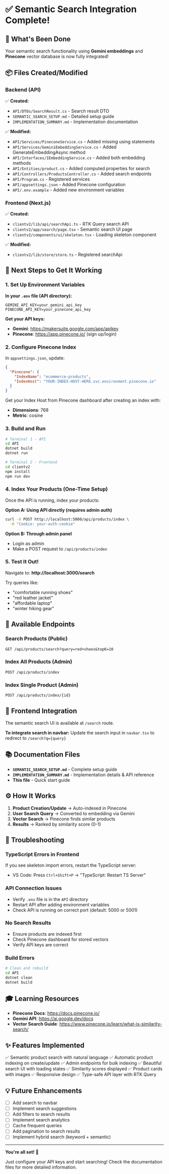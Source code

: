# ✅ Semantic Search Integration Complete!

## 🎉 What's Been Done

Your semantic search functionality using **Gemini embeddings** and **Pinecone** vector database is now fully integrated!

## 📦 Files Created/Modified

### Backend (API)

✅ **Created:**

- `API/DTOs/SearchResult.cs` - Search result DTO
- `SEMANTIC_SEARCH_SETUP.md` - Detailed setup guide
- `IMPLEMENTATION_SUMMARY.md` - Implementation documentation

✅ **Modified:**

- `API/Services/PineconeService.cs` - Added missing using statements
- `API/Services/GeminiEmbeddingService.cs` - Added GenerateEmbeddingAsync method
- `API/Interfaces/IEmbeddingService.cs` - Added both embedding methods
- `API/Entities/product.cs` - Added computed properties for search
- `API/Controllers/ProductsController.cs` - Added search endpoints
- `API/Program.cs` - Registered services
- `API/appsettings.json` - Added Pinecone configuration
- `API/.env.example` - Added new environment variables

### Frontend (Next.js)

✅ **Created:**

- `clientv2/lib/api/searchApi.ts` - RTK Query search API
- `clientv2/app/search/page.tsx` - Semantic search UI page
- `clientv2/components/ui/skeleton.tsx` - Loading skeleton component

✅ **Modified:**

- `clientv2/lib/store/store.ts` - Registered searchApi

## 🚀 Next Steps to Get It Working

### 1. Set Up Environment Variables

**In your `.env` file (API directory):**

```env
GEMINI_API_KEY=your_gemini_api_key
PINECONE_API_KEY=your_pinecone_api_key
```

**Get your API keys:**

- **Gemini**: https://makersuite.google.com/app/apikey
- **Pinecone**: https://app.pinecone.io/ (sign up/login)

### 2. Configure Pinecone Index

In `appsettings.json`, update:

```json
{
  "Pinecone": {
    "IndexName": "ecommerce-products",
    "IndexHost": "YOUR-INDEX-HOST-HERE.svc.environment.pinecone.io"
  }
}
```

Get your Index Host from Pinecone dashboard after creating an index with:

- **Dimensions**: 768
- **Metric**: cosine

### 3. Build and Run

```bash
# Terminal 1 - API
cd API
dotnet build
dotnet run

# Terminal 2 - Frontend
cd clientv2
npm install
npm run dev
```

### 4. Index Your Products (One-Time Setup)

Once the API is running, index your products:

**Option A: Using API directly (requires admin auth)**

```bash
curl -X POST http://localhost:5000/api/products/index \
  -H "Cookie: your-auth-cookie"
```

**Option B: Through admin panel**

- Login as admin
- Make a POST request to `/api/products/index`

### 5. Test It Out!

Navigate to: **http://localhost:3000/search**

Try queries like:

- "comfortable running shoes"
- "red leather jacket"
- "affordable laptop"
- "winter hiking gear"

## 🎯 Available Endpoints

### Search Products (Public)

```
GET /api/products/search?query=red+shoes&topK=10
```

### Index All Products (Admin)

```
POST /api/products/index
```

### Index Single Product (Admin)

```
POST /api/products/index/{id}
```

## 🎨 Frontend Integration

The semantic search UI is available at `/search` route.

**To integrate search in navbar:**
Update the search input in `navbar.tsx` to redirect to `/search?q={query}`

## 📚 Documentation Files

- **`SEMANTIC_SEARCH_SETUP.md`** - Complete setup guide
- **`IMPLEMENTATION_SUMMARY.md`** - Implementation details & API reference
- **This file** - Quick start guide

## ⚙️ How It Works

1. **Product Creation/Update** → Auto-indexed in Pinecone
2. **User Search Query** → Converted to embedding via Gemini
3. **Vector Search** → Pinecone finds similar products
4. **Results** → Ranked by similarity score (0-1)

## 🐛 Troubleshooting

### TypeScript Errors in Frontend

If you see skeleton import errors, restart the TypeScript server:

- VS Code: Press `Ctrl+Shift+P` → "TypeScript: Restart TS Server"

### API Connection Issues

- Verify `.env` file is in the `API` directory
- Restart API after adding environment variables
- Check API is running on correct port (default: 5000 or 5001)

### No Search Results

- Ensure products are indexed first
- Check Pinecone dashboard for stored vectors
- Verify API keys are correct

### Build Errors

```bash
# Clean and rebuild
cd API
dotnet clean
dotnet build
```

## 🎓 Learning Resources

- **Pinecone Docs**: https://docs.pinecone.io/
- **Gemini API**: https://ai.google.dev/docs
- **Vector Search Guide**: https://www.pinecone.io/learn/what-is-similarity-search/

## ✨ Features Implemented

✅ Semantic product search with natural language
✅ Automatic product indexing on create/update
✅ Admin endpoints for bulk indexing
✅ Beautiful search UI with loading states
✅ Similarity scores displayed
✅ Product cards with images
✅ Responsive design
✅ Type-safe API layer with RTK Query

## 💡 Future Enhancements

- [ ] Add search to navbar
- [ ] Implement search suggestions
- [ ] Add filters to search results
- [ ] Implement search analytics
- [ ] Cache frequent queries
- [ ] Add pagination to search results
- [ ] Implement hybrid search (keyword + semantic)

---

**You're all set!** 🎊

Just configure your API keys and start searching! Check the documentation files for more detailed information.
